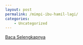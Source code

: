 ```yaml
---
layout: post
permalink: /mimpi-ibu-hamil-lagi/
categories:
    - Uncategorized
---
```


[Baca Selengkapnya](/04)